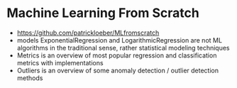 # Machine Learning From Scratch
  - https://github.com/patrickloeber/MLfromscratch
  - models ExponentialRegression and LogarithmicRegression are not ML algorithms in the traditional sense, rather statistical modeling techniques
  - Metrics is an overview of most popular regression and classification metrics with implementations
  - Outliers is an overview of some anomaly detection / outlier detection methods
